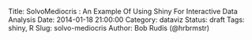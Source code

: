 Title: SolvoMediocris : An Example Of Using Shiny For Interactive Data Analysis 
Date: 2014-01-18 21:00:00
Category: dataviz
Status: draft
Tags: shiny, R
Slug: solvo-mediocris
Author: Bob Rudis (@hrbrmstr)


